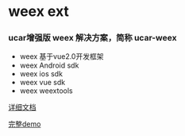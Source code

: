 # **weex ext**
###  ucar增强版 weex 解决方案，简称 ucar-weex
* weex 基于vue2.0开发框架
* weex Android sdk
* weex ios  sdk
* weex vue sdk
* weex weextools 


[详细文档](https://github.com/weexext/weexextwiki/wiki)

[完整demo](https://github.com/weexext/weex-demo)
